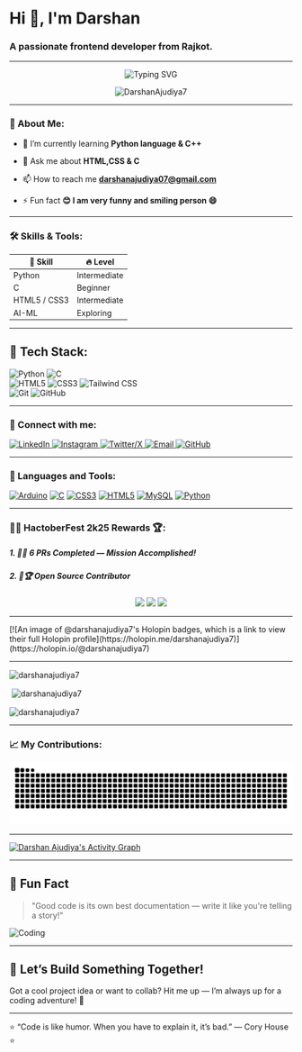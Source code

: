 
<h1 align="left">Hi 👋, I'm Darshan</h1>
<h3 align="left">A passionate frontend developer from Rajkot.</h3> 

---
<p align="center">
  <img src="https://readme-typing-svg.herokuapp.com?font=Fira+Code&size=24&pause=1000&color=0AD404&center=true&vCenter=true&width=500&lines=Hi+There+👋;Pursuing+Computer+Engineering+🧑‍💻;AI+Enthusiast+🤖;Love+to+Build+Awesome+Projects+💻;Always+Learning+New+Things+🚀" alt="Typing SVG" />
</p>

<p align="center">
  <img src="https://komarev.com/ghpvc/?username=DarshanAjudiya7&label=Profile%20views&color=0e75b6&style=plastic" alt="DarshanAjudiya7" />
</p>


---

<h3 align="left">📖 About Me:</h3>

- 🌱 I’m currently learning **Python language & C++**

- 💬 Ask me about **HTML,CSS & C**

- 📫 How to reach me **darshanajudiya07@gmail.com**

- ⚡ Fun fact **😊 I am very funny and smiling person 😄**
<hr>
<h3 align="left">🛠 Skills & Tools:</h3>
<table class="skills-table">
  <thead>
    <tr>
      <th>💪 Skill</th>
      <th>🔥 Level</th>
    </tr>
  </thead>
  <tbody>
    <tr>
      <td>Python</td>
      <td>Intermediate</td>
    </tr>
    <tr>
      <td>C</td>
      <td>Beginner</td>
    </tr>
    <tr>
      <td>HTML5 / CSS3</td>
      <td>Intermediate</td>
    </tr>
    <tr>
      <td>AI-ML</td>
      <td>Exploring</td>
    </tr>
  </tbody>
</table>
<hr>

<!DOCTYPE html>
<html>
<body>

  <div class="tech-stack">
    <h2>🚀 Tech Stack:</h2>
    <div class="badges">
      <img src="https://img.shields.io/badge/Python-3776AB?style=for-the-badge&logo=python&logoColor=white" alt="Python">
      <img src="https://img.shields.io/badge/C-555555?style=for-the-badge&logo=c&logoColor=white" alt="C">
      <br>
      <img src="https://img.shields.io/badge/HTML5-E34F26?style=for-the-badge&logo=html5&logoColor=white" alt="HTML5">
      <img src="https://img.shields.io/badge/CSS3-1572B6?style=for-the-badge&logo=css3&logoColor=white" alt="CSS3">
      <img src="https://img.shields.io/badge/TailwindCSS-38B2AC?style=for-the-badge&logo=tailwind-css&logoColor=white" alt="Tailwind CSS">
      <br>
      <img src="https://img.shields.io/badge/Git-F05032?style=for-the-badge&logo=git&logoColor=white" alt="Git">
      <img src="https://img.shields.io/badge/GitHub-181717?style=for-the-badge&logo=github&logoColor=white" alt="GitHub">
    </div>
  </div>

</body>
</html>

<hr>
<h3 align="left">🤝 Connect with me:</h3>

<p align="left">
  <a href="https://www.linkedin.com/in/darshan-ajudiya-a5b301310/" target="_blank">
    <img src="https://raw.githubusercontent.com/rahuldkjain/github-profile-readme-generator/master/src/images/icons/Social/linked-in-alt.svg" alt="LinkedIn" height="30" width="40" />
  </a>
  <a href="https://instagram.com/darshan_ajudiya_7" target="_blank">
    <img src="https://raw.githubusercontent.com/rahuldkjain/github-profile-readme-generator/master/src/images/icons/Social/instagram.svg" alt="Instagram" height="30" width="40" />
  </a>
  <a href="https://x.com/AjudiyaDarshan7" target="_blank">
    <img src="https://cdn.jsdelivr.net/gh/simple-icons/simple-icons/icons/x.svg" alt="Twitter/X" height="30" width="40" />
  </a>
  <a href="mailto:darshanajudiya07@gmail.com" target="_blank">
    <img src="https://img.icons8.com/fluency/48/gmail-new.png" alt="Email" height="30" width="40" />
  </a>
  <a href="https://github.com/DarshanAjudiya7" target="_blank">
    <img src="https://raw.githubusercontent.com/rahuldkjain/github-profile-readme-generator/master/src/images/icons/Social/github.svg" alt="GitHub" height="30" width="40" />
  </a>
</p>


<hr>
<h3 align="left">🧰 Languages and Tools:</h3>
<p align="left">
  <a href="https://www.arduino.cc/" target="_blank"><img src="https://img.icons8.com/color/48/000000/arduino.png" alt="Arduino" width="40" height="40"/></a>
  <a href="https://www.cprogramming.com/" target="_blank"><img src="https://img.icons8.com/color/48/000000/c-programming.png" alt="C" width="40" height="40"/></a>
  <a href="https://developer.mozilla.org/en-US/docs/Web/CSS" target="_blank"><img src="https://img.icons8.com/color/48/000000/css3.png" alt="CSS3" width="40" height="40"/></a>
  <a href="https://developer.mozilla.org/en-US/docs/Web/HTML" target="_blank"><img src="https://img.icons8.com/color/48/000000/html-5--v1.png" alt="HTML5" width="40" height="40"/></a>
  <a href="https://www.mysql.com/" target="_blank"><img src="https://img.icons8.com/fluency/48/000000/mysql-logo.png" alt="MySQL" width="40" height="40"/></a>
  <a href="https://www.python.org" target="_blank"><img src="https://img.icons8.com/color/48/000000/python--v1.png" alt="Python" width="40" height="40"/></a>
</p>

<hr>
<h3 align="left">🧑‍💻 HactoberFest 2k25 Rewards 🏆:</h3>
<h5 align="left">1. 🎯🥇 6 PRs Completed — Mission Accomplished!</h5>
<h5 align="left">2. 🚀🏆 Open Source Contributor </h5>
<p align="center">
  <img src="https://assets.holopin.io/hf2025levels/lvl0-human.webp" width="150"/>
  <img src="https://assets.holopin.io/hf2025levels/lvl1-human.webp" width="150"/>
  <img src="https://assets.holopin.io/hf2025levels/lvl2-human.webp" width="150"/>
</p>
<hr>
[![An image of @darshanajudiya7's Holopin badges, which is a link to view their full Holopin profile](https://holopin.me/darshanajudiya7)](https://holopin.io/@darshanajudiya7)
<hr>
<p><img align="center" src="https://github-readme-stats.vercel.app/api/top-langs?username=darshanajudiya7&show_icons=true&locale=en&layout=compact" alt="darshanajudiya7" /></p>

<p>&nbsp;<img align="center" src="https://github-readme-stats.vercel.app/api?username=darshanajudiya7&show_icons=true&locale=en" alt="darshanajudiya7" /></p>

<p><img align="center" src="https://github-readme-streak-stats.herokuapp.com/?user=darshanajudiya7&" alt="darshanajudiya7" /></p>

<hr>
<h3 align="left">📈 My Contributions:</h3>



![Snake animation](https://raw.githubusercontent.com/DarshanAjudiya7/DarshanAjudiya7/output/github-contribution-grid-snake.svg)




<hr>

<a align="center" href="https://github.com/DarshanAjudiya7">
  <img alt="Darshan Ajudiya's Activity Graph" src="https://github-readme-activity-graph.vercel.app/graph?username=DarshanAjudiya7&custom_title=Darshan%20Ajudiya's%20Contribution%20Graph&theme=react-dark" />
</a> 

<hr>

## 🎉 Fun Fact
> "Good code is its own best documentation — write it like you're telling a story!"

![Coding](https://media.giphy.com/media/LmNwrBhejkK9EFP504/giphy.gif)

--- 



## 🤝 Let’s Build Something Together!
Got a cool project idea or want to collab? Hit me up — I’m always up for a coding adventure! 🚀

--- 

<!DOCTYPE html>
<html lang="en">

<body>

  <div class="quote-box">
    ⭐ “Code is like humor. When you have to explain it, it’s bad.”
    <span class="quote-author">— Cory House ⭐</span>
  </div>

</body>
</html>


 


